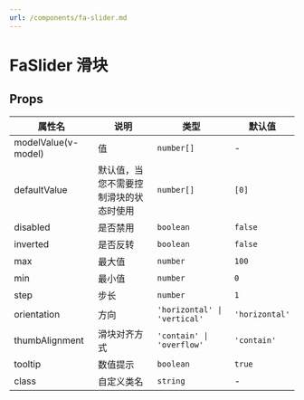 ```yaml
---
url: /components/fa-slider.md
---
```

# FaSlider 滑块&#x20;

## Props

| 属性名                          | 说明                                   | 类型                         | 默认值         |
| ------------------------------- | -------------------------------------- | ---------------------------- | -------------- |
| modelValue(v-model)             | 值                                     | `number[]`                   | -              |
| defaultValue                    | 默认值，当您不需要控制滑块的状态时使用 | `number[]`                   | `[0]`          |
| disabled                        | 是否禁用                               | `boolean`                    | `false`        |
| inverted                        | 是否反转                               | `boolean`                    | `false`        |
| max                             | 最大值                                 | `number`                     | `100`          |
| min                             | 最小值                                 | `number`                     | `0`            |
| step                            | 步长                                   | `number`                     | `1`            |
| orientation                     | 方向                                   | `'horizontal' \| 'vertical'` | `'horizontal'` |
| thumbAlignment                  | 滑块对齐方式                           | `'contain' \| 'overflow'`    | `'contain'`    |
| tooltip  | 数值提示                               | `boolean`                    | `true`         |
| class                           | 自定义类名                             | `string`                     | -              |
